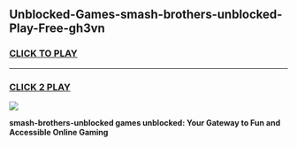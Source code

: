 
## Unblocked-Games-smash-brothers-unblocked-Play-Free-gh3vn
<h3>
<a href="https://premium76.site?title=smash-brothers-unblocked&ref=18A1">CLICK TO PLAY</a></h3>
<hr>

<h3>
<a href="https://premium76.site?title=smash-brothers-unblocked&ref=18A1">CLICK 2 PLAY</a>
  
</h3>

<a href="https://premium76.site?title=smash-brothers-unblocked&ref=18A1"><img src="https://clearcache.store/games.png"></a>


**smash-brothers-unblocked games unblocked: Your Gateway to Fun and Accessible Online Gaming**
